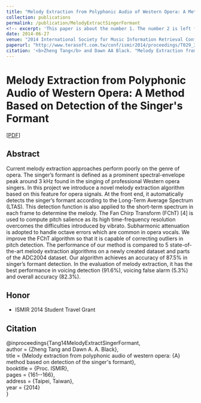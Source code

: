 ```yaml
---
title: "Melody Extraction from Polyphonic Audio of Western Opera: A Method Based on Detection of the Singer’s Formant"
collection: publications
permalink: /publication/MelodyExtractSingerFormant
<!-- excerpt: 'This paper is about the number 1. The number 2 is left for future work.' -->
date: 2014-06-27
venue: "2014 International Society for Music Information Retrieval Conference"
paperurl: "http://www.terasoft.com.tw/conf/ismir2014/proceedings/T029_329_Paper.pdf"
citation: '<b>Zheng Tang</b> and Dawn AA Black. "Melody Extraction from Polyphonic Audio of Western Opera: A Method Based on Detection of the Singer's Formant". <i>2014 International Society for Music Information Retrieval Conference (ISMIR 2014)</i>. pp. 161-166. 2014.'
---
```

# Melody Extraction from Polyphonic Audio of Western Opera: A Method Based on Detection of the Singer's Formant

[<a href="http://www.terasoft.com.tw/conf/ismir2014/proceedings/T029_329_Paper.pdf">PDF</a>]

## Abstract
Current melody extraction approaches perform poorly on the genre of opera. The singer’s formant is defined as a prominent spectral-envelope peak around 3 kHz found in the singing of professional Western opera singers. In this project we introduce a novel melody extraction algorithm based on this feature for opera signals. At the front end, it automatically detects the singer’s formant according to the Long-Term Average Spectrum (LTAS). This detection function is also applied to the short-term spectrum in each frame to determine the melody. The Fan Chirp Transform (FChT) [4] is used to compute pitch salience as its high time-frequency resolution overcomes the difficulties introduced by vibrato. Subharmonic attenuation is adopted to handle octave errors which are common in opera vocals. We improve the FChT algorithm so that it is capable of correcting outliers in pitch detection. The performance of our method is compared to 5 state-of-the-art melody extraction algorithms on a newly created dataset and parts of the ADC2004 dataset. Our algorithm achieves an accuracy of 87.5% in singer’s formant detection. In the evaluation of melody extraction, it has the best performance in voicing detection (91.6%), voicing false alarm (5.3%) and overall accuracy (82.3%). 


## Honor
* ISMIR 2014 Student Travel Grant


## Citation
@inproceedings{Tang14MelodyExtractSingerFormant,  
author = {Zheng Tang and Dawn A. A. Black},  
title = {Melody extraction from polyphonic audio of western opera: {A} method based on detection of the singer's formant},  
booktitle = {Proc. ISMIR},  
pages = {161--166},  
address = {Taipei, Taiwan},  
year = {2014}  
}